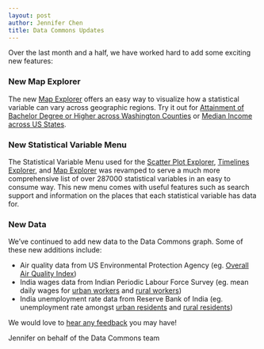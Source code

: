 ```yaml
---
layout: post
author: Jennifer Chen
title: Data Commons Updates
---
```


Over the last month and a half, we have worked hard to add some exciting new features:

### New Map Explorer
The new [Map Explorer](http://datacommons.org/tools/map) offers an easy way to visualize how a statistical variable can vary across geographic regions. Try it out for [Attainment of Bachelor Degree or Higher across Washington Counties](https://datacommons.org/tools/map#&sv=Count_Person_EducationalAttainmentBachelorsDegreeOrHigher&pc=1&pd=geoId/53&pn=Washington&pt=State&ept=County) or [Median Income across US States](https://datacommons.org/tools/map#&sv=Median_Income_Person&pc=0&pd=country/USA&pn=United%20States%20of%20America&pt=Country&ept=State).

### New Statistical Variable Menu
The Statistical Variable Menu used for the [Scatter Plot Explorer](http://datacommons.org/tools/scatter), [Timelines Explorer](http://datacommons.org/tools/timeline), and [Map Explorer](http://datacommons.org/tools/map) was revamped to serve a much more comprehensive list of over 287000 statistical variables in an easy to consume way. This new menu comes with useful features such as search support and information on the places that each statistical variable has data for. 

### New Data
We’ve continued to add new data to the Data Commons graph. Some of these new additions include: 
- Air quality data from US Environmental Protection Agency (eg. [Overall Air Quality Index](http://datacommons.org/browser/geoId/01049?statVar=AirQualityIndex_AirPollutant))
- India wages data from Indian Periodic Labour Force Survey (eg. mean daily wages for [urban workers](http://datacommons.org/tools/timeline#place=country%2FIND&statsVar=Mean_WagesDaily_Worker_Urban) and [rural workers](http://datacommons.org/tools/timeline#place=country%2FIND&statsVar=Mean_WagesDaily_Worker_Rural))
- India unemployment rate data from Reserve Bank of India (eg. unemployment rate amongst [urban residents](http://datacommons.org/tools/timeline#place=country%2FIND&statsVar=UnemploymentRate_Person_Urban) and [rural residents](http://datacommons.org/tools/timeline#place=country%2FIND&statsVar=UnemploymentRate_Person_Rural))

We would love to [hear any feedback](https://datacommons.org/feedback) you may have! 

Jennifer on behalf of the Data Commons team
